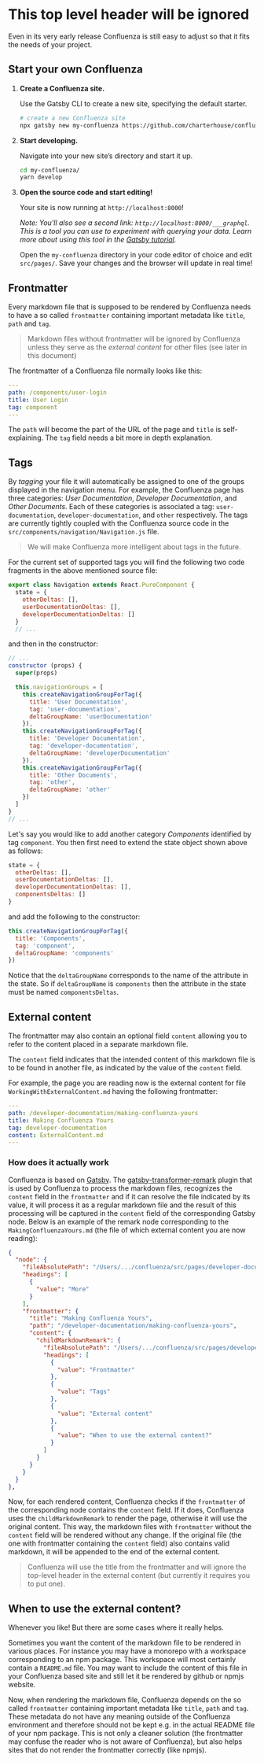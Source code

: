 # This top level header will be ignored

Even in its very early release Confluenza is still easy to adjust so that it
fits the needs of your project.

## Start your own Confluenza

1.  **Create a Confluenza site.**

    Use the Gatsby CLI to create a new site, specifying the default starter.

    ```bash
    # create a new Confluenza site
    npx gatsby new my-confluenza https://github.com/charterhouse/confluenza
    ```

1.  **Start developing.**

    Navigate into your new site’s directory and start it up.

    ```bash
    cd my-confluenza/
    yarn develop
    ```

1.  **Open the source code and start editing!**

    Your site is now running at `http://localhost:8000`!

    *Note: You'll also see a second link: `http://localhost:8000/___graphql`. This is a tool you can use to experiment with querying your data. Learn more about using this tool in the [Gatsby tutorial](https://www.gatsbyjs.org/tutorial/part-five/#introducing-graphiql).*

    Open the `my-confluenza` directory in your code editor of choice and edit `src/pages/`. Save your changes and the browser will update in real time!


## Frontmatter

Every markdown file that is supposed to be rendered by Confluenza needs to have a so called `frontmatter`
containing important metadata like `title`, `path` and `tag`.

> Markdown files without frontmatter will be ignored by Confluenza unless they serve as the *external content* for other files (see later in this document)

The frontmatter of a Confluenza file normally looks like this:

```yaml
---
path: /components/user-login
title: User Login
tag: component
---
```

The `path` will become the part of the URL of the page and `title` is self-explaining.
The `tag` field needs a bit more in depth explanation.

## Tags

By *tagging* your file it will automatically be
assigned to one of the groups displayed in the navigation menu. For example, the Confluenza page
has three categories: *User Documentation*, *Developer Documentation*, and *Other Documents*.
Each of these categories is associated a tag: `user-documentation`, `developer-documentation`, and
`other` respectively. The tags are currently tightly coupled with the Confluenza source code in
the `src/components/navigation/Navigation.js` file.

> We will make Confluenza more intelligent about tags in the future.

For the current set of supported tags you will find the following two code fragments in the
above mentioned source file:

```javascript
export class Navigation extends React.PureComponent {
  state = {
    otherDeltas: [],
    userDocumentationDeltas: [],
    developerDocumentationDeltas: []
  }
  // ...
```

and then in the constructor:

```javascript
// ...
constructor (props) {
  super(props)

  this.navigationGroups = [
    this.createNavigationGroupForTag({
      title: 'User Documentation',
      tag: 'user-documentation',
      deltaGroupName: 'userDocumentation'
    }),
    this.createNavigationGroupForTag({
      title: 'Developer Documentation',
      tag: 'developer-documentation',
      deltaGroupName: 'developerDocumentation'
    }),
    this.createNavigationGroupForTag({
      title: 'Other Documents',
      tag: 'other',
      deltaGroupName: 'other'
    })
  ]
}
// ...
```

Let's say you would like to add another category *Components* identified by tag `component`.
You then first need to extend the state object shown above as follows:

```javascript
state = {
  otherDeltas: [],
  userDocumentationDeltas: [],
  developerDocumentationDeltas: [],
  componentsDeltas: []
}
```

and add the following to the constructor:

```javascript
this.createNavigationGroupForTag({
  title: 'Components',
  tag: 'component',
  deltaGroupName: 'components'
})
```

Notice that the `deltaGroupName` corresponds to the name of the attribute in the state.
So if `deltaGroupName` is `components` then the attribute in the state must be named `componentsDeltas`.

## External content

The frontmatter may also contain an optional field `content` allowing you to refer to the content placed in a separate markdown file.

The `content` field indicates that the intended content of this markdown file is to be found in
another file, as indicated by the value of the `content` field.

For example, the page you are reading now is the external content for
file `WorkingWithExternalContent.md` having the following frontmatter:

```yaml
---
path: /developer-documentation/making-confluenza-yours
title: Making Confluenza Yours
tag: developer-documentation
content: ExternalContent.md
---
```

### How does it actually work
Confluenza is based on [Gatsby](https://www.gatsbyjs.org).
The [gatsby-transformer-remark](https://www.npmjs.com/package/gatsby-transformer-remark) plugin
that is used by Confluenza to process the markdown files, recognizes the `content` field in the `frontmatter` and if it can resolve the file indicated by its value,
it will process it as a regular markdown file and the result of this processing will be captured in the
`content` field of the corresponding Gatsby node. Below is an example of the remark node corresponding to the `MakingConfluenzaYours.md` (the file of which external content you are now reading):

```json
{
  "node": {
    "fileAbsolutePath": "/Users/.../confluenza/src/pages/developer-documentation/MakingConfluenzaYours.md",
    "headings": [
      {
        "value": "More"
      }
    ],
    "frontmatter": {
      "title": "Making Confluenza Yours",
      "path": "/developer-documentation/making-confluenza-yours",
      "content": {
        "childMarkdownRemark": {
          "fileAbsolutePath": "/Users/.../confluenza/src/pages/developer-documentation/ExternalContent.md",
          "headings": [
            {
              "value": "Frontmatter"
            },
            {
              "value": "Tags"
            },
            {
              "value": "External content"
            },
            {
              "value": "When to use the external content?"
            }
          ]
        }
      }
    }
  }
},
```

Now, for each rendered content, Confluenza checks if the `frontmatter` of the corresponding node contains the `content` field. If it does, Confluenza uses the `childMarkdownRemark` to render the page, otherwise it will use the original content. This way, the markdown files with `frontmatter` without the `content` field will be rendered  without any change. If the original file (the one with frontmatter containing the
`content` field) also contains valid markdown, it will be appended to the end of the external content.

> Confluenza will use the title from the frontmatter and will ignore the top-level header in the external content (but currently it requires you to put one).

## When to use the external content?

Whenever you like! But there are some cases where it really helps.

Sometimes you want the content of the markdown file to be rendered in various places. For instance you may
have a monorepo with a workspace corresponding to an npm package. This workspace will most certainly
contain a `README.md` file. You may want to include the content of this file in your Confluenza based
site and still let it be rendered by github or npmjs website.

Now, when rendering the markdown file, Confluenza depends on the so called `frontmatter` containing
important metadata like `title`, `path` and `tag`. These metadata do not have any meaning outside of the
Confluenza environment and therefore should not be kept e.g. in the actual README file of your npm package.
This is not only a cleaner solution (the frontmatter may confuse the reader who is not aware of Confluenza),
but also helps sites that do not render the frontmatter correctly (like npmjs).
